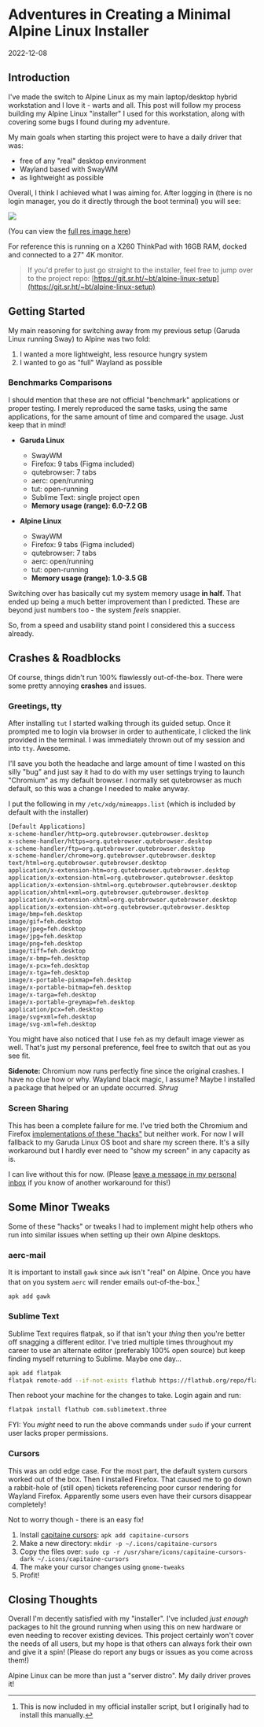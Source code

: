 # Adventures in Creating a Minimal Alpine Linux Installer

2022-12-08

## Introduction

I've made the switch to Alpine Linux as my main laptop/desktop hybrid
workstation and I love it - warts and all. This post will follow my process building my Alpine Linux "installer" I used for this workstation, along with covering some bugs I found during my adventure.

My main goals when starting this project were to have a daily driver that was:

- free of any "real" desktop environment
- Wayland based with SwayWM
- as lightweight as possible

Overall, I think I achieved what I was aiming for. After logging in (there is no login manager, you do it directly through the boot terminal) you will see:

![](/public/images/alpine-1.jpg)

(You can view the [full res image here](/public/images/alpine-1.jpg))

For reference this is running on a X260 ThinkPad with 16GB RAM, docked and connected to a 27" 4K monitor.

> If you'd prefer to just go straight to the installer, feel free to jump over to the project repo: [https://git.sr.ht/~bt/alpine-linux-setup](https://git.sr.ht/~bt/alpine-linux-setup)

## Getting Started

My main reasoning for switching away from my previous setup (Garuda Linux running Sway) to Alpine was two fold:

1. I wanted a more lightweight, less resource hungry system
2. I wanted to go as "full" Wayland as possible

### Benchmarks Comparisons

I should mention that these are not official "benchmark" applications or proper testing. I merely reproduced the same tasks, using the same applications, for the same amount of time and compared the usage. Just keep that in mind!

- **Garuda Linux**
  - SwayWM
  - Firefox: 9 tabs (Figma included)
  - qutebrowser: 7 tabs
  - aerc: open/running
  - tut: open-running
  - Sublime Text: single project open
  - **Memory usage (range): 6.0-7.2 GB**

- **Alpine Linux**
  - SwayWM
  - Firefox: 9 tabs (Figma included)
  - qutebrowser: 7 tabs
  - aerc: open/running
  - tut: open-running
  - **Memory usage (range): 1.0-3.5 GB**

Switching over has basically cut my system memory usage **in half**. That ended up being a much better improvement than I predicted. These are beyond just numbers too - the system *feels* snappier.

So, from a speed and usability stand point I considered this a success already.

## Crashes &amp; Roadblocks

Of course, things didn't run 100% flawlessly out-of-the-box. There were some pretty annoying **crashes** and issues.

### Greetings, tty

After installing `tut` I started walking through its guided setup. Once it prompted me to login via browser in order to authenticate, I clicked the link provided in the terminal. I was immediately thrown out of my session and into `tty`. Awesome.

I'll save you both the headache and large amount of time I wasted on this silly "bug" and just say it had to do with my user settings trying to launch "Chromium" as my default browser. I normally set qutebrowser as much default, so this was a change I needed to make anyway.

I put the following in my `/etc/xdg/mimeapps.list` (which is included by default with the installer)

```sh
[Default Applications]
x-scheme-handler/http=org.qutebrowser.qutebrowser.desktop
x-scheme-handler/https=org.qutebrowser.qutebrowser.desktop
x-scheme-handler/ftp=org.qutebrowser.qutebrowser.desktop
x-scheme-handler/chrome=org.qutebrowser.qutebrowser.desktop
text/html=org.qutebrowser.qutebrowser.desktop
application/x-extension-htm=org.qutebrowser.qutebrowser.desktop
application/x-extension-html=org.qutebrowser.qutebrowser.desktop
application/x-extension-shtml=org.qutebrowser.qutebrowser.desktop
application/xhtml+xml=org.qutebrowser.qutebrowser.desktop
application/x-extension-xhtml=org.qutebrowser.qutebrowser.desktop
application/x-extension-xht=org.qutebrowser.qutebrowser.desktop
image/bmp=feh.desktop
image/gif=feh.desktop
image/jpeg=feh.desktop
image/jpg=feh.desktop
image/png=feh.desktop
image/tiff=feh.desktop
image/x-bmp=feh.desktop
image/x-pcx=feh.desktop
image/x-tga=feh.desktop
image/x-portable-pixmap=feh.desktop
image/x-portable-bitmap=feh.desktop
image/x-targa=feh.desktop
image/x-portable-greymap=feh.desktop
application/pcx=feh.desktop
image/svg+xml=feh.desktop
image/svg-xml=feh.desktop
```

You might have also noticed that I use `feh` as my default image viewer as well. That's just my personal preference, feel free to switch that out as you see fit.

**Sidenote:** Chromium now runs perfectly fine since the original crashes. I have no clue how or why. Wayland black magic, I assume? Maybe I installed a package that helped or an update occurred. *Shrug*

### Screen Sharing

This has been a complete failure for me. I've tried both the Chromium and Firefox [implementations of these "hacks"](https://lr.vern.cc/r/swaywm/comments/l4e55v/guide_how_to_screenshare_from_chromiumfirefox/) but neither work. For now I will fallback to my Garuda Linux OS boot and share my screen there. It's a silly workaround but I hardly ever need to "show my screen" in any capacity as is.

I can live without this for now. (Please [leave a message in my personal inbox](https://lists.sr.ht/~bt/public-inbox) if you know of another workaround for this!)

## Some Minor Tweaks

Some of these "hacks" or tweaks I had to implement might help others who run into similar issues when setting up their own Alpine desktops.

### aerc-mail

It is important to install `gawk` since `awk` isn't "real" on Alpine. Once you have that on you system `aerc` will render emails out-of-the-box.[^1]

```sh
apk add gawk
```

### Sublime Text

Sublime Text requires flatpak, so if that isn't your *thing* then you're better off snagging a different editor. I've tried multiple times throughout my career to use an alternate editor (preferably 100% open source) but keep finding myself returning to Sublime. Maybe one day...

```sh
apk add flatpak
flatpak remote-add --if-not-exists flathub https://flathub.org/repo/flathub.flatpakrepo
```


Then reboot your machine for the changes to take. Login again and run:

```sh
flatpak install flathub com.sublimetext.three
```

FYI: You *might* need to run the above commands under `sudo` if your current user lacks proper permissions.


### Cursors

This was an odd edge case. For the most part, the default system cursors worked out of the box. Then I installed Firefox. That caused me to go down a rabbit-hole of (still open) tickets referencing poor cursor rendering for Wayland Firefox. Apparently some users even have their cursors disappear completely!

Not to worry though - there is an easy fix!

1. Install [capitaine cursors](https://github.com/keeferrourke/capitaine-cursors): `apk add capitaine-cursors`
2. Make a new directory: `mkdir -p ~/.icons/capitaine-cursors`
3. Copy the files over: `sudo cp -r /usr/share/icons/capitaine-cursors-dark ~/.icons/capitaine-cursors`
4. The make your cursor changes using `gnome-tweaks`
5. Profit!

## Closing Thoughts

Overall I'm decently satisfied with my "installer". I've included *just enough* packages to hit the ground running when using this on new hardware or even needing to recover existing devices. This project certainly won't cover the needs of all users, but my hope is that others can always fork their own and give it a spin! (Please do report any bugs or issues as you come across them!)

Alpine Linux can be more than just a "server distro". My daily driver proves it!

[^1]: This is now included in my official installer script, but I originally had to install this manually.
